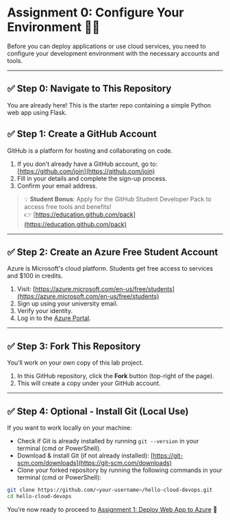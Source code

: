 # Assignment 0: Configure Your Environment 🧰✨

Before you can deploy applications or use cloud services, you need to configure your development environment with the necessary accounts and tools.

---

## ✅ Step 0: Navigate to This Repository
You are already here! This is the starter repo containing a simple Python web app using Flask.

## ✅ Step 1: Create a GitHub Account

GitHub is a platform for hosting and collaborating on code.

1. If you don’t already have a GitHub account, go to: [https://github.com/join](https://github.com/join)
3. Fill in your details and complete the sign-up process.
4. Confirm your email address.

> 💡 **Student Bonus**: Apply for the GitHub Student Developer Pack to access free tools and benefits!  
👉 [https://education.github.com/pack](https://education.github.com/pack)

---

## ✅ Step 2: Create an Azure Free Student Account

Azure is Microsoft's cloud platform. Students get free access to services and $100 in credits.

1. Visit: [https://azure.microsoft.com/en-us/free/students](https://azure.microsoft.com/en-us/free/students)
2. Sign up using your university email.
3. Verify your identity.
4. Log in to the [Azure Portal](https://portal.azure.com).

---

## ✅ Step 3: Fork This Repository

You’ll work on your own copy of this lab project.

1. In this GitHub repository, click the **Fork** button (top-right of the page).
2. This will create a copy under your GitHub account.

---

## ✅ Step 4: Optional - Install Git (Local Use)

If you want to work locally on your machine:

- Check if Git is already installed by running `git --version` in your terminal (cmd or PowerShell).
- Download & install Git (if not already installed): [https://git-scm.com/downloads](https://git-scm.com/downloads)
- Clone your forked repository by running the following commands in your terminal (cmd or PowerShell):
```bash
git clone https://github.com/<your-username>/hello-cloud-devops.git
cd hello-cloud-devops
```

You’re now ready to proceed to [Assignment 1: Deploy Web App to Azure](assignment-1-deploy-web-app.md) 🎯